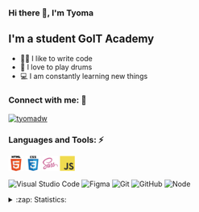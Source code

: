 ### Hi there 👋, I'm Tyoma

## I'm a student GoIT Academy

- 👨‍💻 I like to write code
- 🥁 I love to play drums
- 💻 I am constantly learning new things

### Connect with me: 🔗

<a href="https://linkedin.com/in/tyomadw" target="blank"><img align="center" src="https://raw.githubusercontent.com/rahuldkjain/github-profile-readme-generator/master/src/images/icons/Social/linked-in-alt.svg" alt="tyomadw" width="26px" /></a>

### Languages and Tools: ⚡

<p align="left">
<img alt="HTML5" width="30" src="https://raw.githubusercontent.com/github/explore/80688e429a7d4ef2fca1e82350fe8e3517d3494d/topics/html/html.png"/>

<img alt="CSS3" width="30" src="https://raw.githubusercontent.com/devicons/devicon/master/icons/css3/css3-original-wordmark.svg"/>

<img alt="Sass" width="30" src="https://raw.githubusercontent.com/github/explore/80688e429a7d4ef2fca1e82350fe8e3517d3494d/topics/sass/sass.png"/>

<img alt="JavaScript" width="30" src="https://raw.githubusercontent.com/devicons/devicon/master/icons/javascript/javascript-original.svg"/>
</p>

<p align="left">
<img alt="Visual Studio Code" width="30" src="https://www.vectorlogo.zone/logos/visualstudio_code/visualstudio_code-icon.svg"/>

<img alt="Figma" width="30" src="https://www.vectorlogo.zone/logos/figma/figma-icon.svg"/>

<img alt="Git" width="30" src="https://www.vectorlogo.zone/logos/git-scm/git-scm-icon.svg"/>

<img alt="GitHub" width="30" src="https://www.vectorlogo.zone/logos/github/github-icon.svg"/>

<img alt="Node" width="30" src="https://www.vectorlogo.zone/logos/nodejs/nodejs-icon.svg"/>
</p>

<details>
  <summary>:zap: Statistics:</summary>
   <img align="left" alt="codeSTACKr's GitHub Stats" src="https://github-readme-stats.vercel.app/api/top-langs/?username=tyomadw&langs_count=8&layout=compact" />
    <br />
    <img align="left" alt="codeSTACKr's GitHub Stats" src="https://github-readme-stats.vercel.app/api?username=tyomadw&show_icons=true" />
</details>
